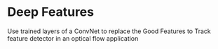 Deep Features
=============

Use trained layers of a ConvNet to replace the Good Features to Track feature detector in an optical flow application



